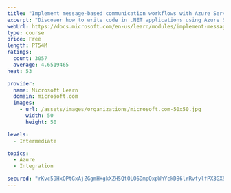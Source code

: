 ```yaml
---
title: "Implement message-based communication workflows with Azure Service Bus"
excerpt: "Discover how to write code in .NET applications using Azure Service Bus for communications that can handle high demand, low bandwidth, and hardware failures."
webUrl: https://docs.microsoft.com/en-us/learn/modules/implement-message-workflows-with-service-bus/
type: course
price: Free
length: PT54M
ratings:
  count: 3057
  average: 4.6519465
heat: 53

provider:
  name: Microsoft Learn
  domain: microsoft.com
  images:
    - url: /assets/images/organizations/microsoft.com-50x50.jpg
      width: 50
      height: 50

levels:
  - Intermediate

topics:
  - Azure
  - Integration

secured: "rKvc59HxOPtGxAjZGgmH+gkXZH5QtOLO6DmpQxpWhYckD86lrRvfylfPX3GX5LBTpvmTUTk7VFKxnC5Xpk9DjcUqK4Wa/jYbtgXCXryL7OlgPkcJvHuwSPRRRjuVYtTRrV1MEXO5LTwuBLsXr1u/ZBfFejcxIP9F0yVCjfjxasp27hKrSjwsHSmdhq0fMe/pNlM7mGXE5YQXcRasFUEFsTsUHKoHAPIYcSJPEOBOEdO4jR9TsptwBAYyM8Wghm/R6nu4QeosnoKdk9TLxRWha2Qzw843WDZF7+f/F6GVjZmzVc0StlBv1iSC7QiFnnxg5qYjL0yOcGVFTEXBmv8vjtyn6A6bkCgCRM4qNQVnSopAcxZDAO5rWaTwKeaZt4iTIjPUzb7wIA85Zq7PCQwFG31UJOVwDc++iT0mzTtsZzk=;F2tvakPxljNusfNqeTGCiw=="
---
```



